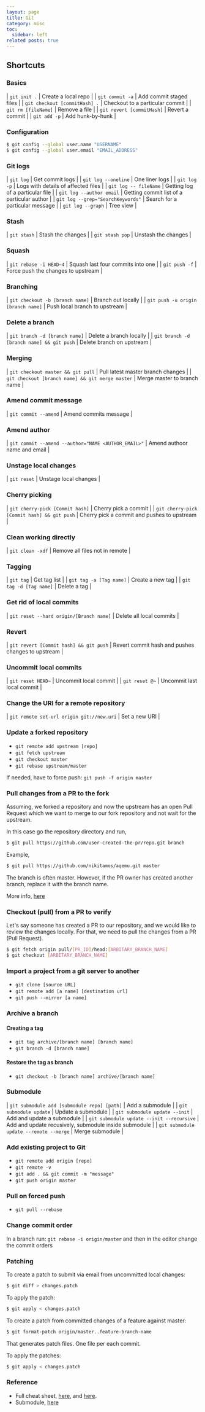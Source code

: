 ```yaml
---
layout: page
title: Git
category: misc
toc:
  sidebar: left
related posts: true
---
```


## Shortcuts


### Basics

| `git init .` | Create a local repo |
| `git commit -a` | Add commit staged files |
| `git checkout [commitHash] .` | Checkout to a particular commit |
| `git rm [fileName]` | Remove a file |
| `git revert [commitHash]` | Revert a commit |
| `git add -p` | Add hunk-by-hunk |

### Configuration

```bash
$ git config --global user.name "USERNAME"
$ git config --global user.email "EMAIL_ADDRESS"
```

### Git logs

| `git log` | Get commit logs |
| `git log --oneline` | One liner logs |
| `git log -p` | Logs with details of affected files |
| `git log -- fileName` | Getting log of a particular file |
| `git log --author email` | Getting commit list of a particular author |
| `git log --grep="SearchKeywords"` | Search for a particular message |
| `git log --graph` | Tree view |

### Stash

| `git stash` | Stash the changes |
| `git stash pop` | Unstash the changes |

### Squash

| `git rebase -i HEAD~4` | Squash last four commits into one |
| `git push -f` | Force push the changes to upstream |

### Branching

| `git checkout -b [branch name]` | Branch out locally |
| `git push -u origin [branch name]` | Push local branch to upstream |

### Delete a branch

| `git branch -d [branch name]` | Delete a branch locally |
| `git branch -d [branch name] && git push` | Delete branch on upstream |

### Merging

| `git checkout master && git pull` | Pull latest master branch changes |
| `git checkout [branch name] && git merge master` | Merge master to branch name |

### Amend commit message

| `git commit --amend` | Amend commits message |

### Amend author

| `git commit --amend --author="NAME <AUTHOR_EMAIL>"` | Amend authoor name and email |

### Unstage local changes

| `git reset` | Unstage local changes |

### Cherry picking

| `git cherry-pick [Commit hash]` | Cherry pick a commit |
| `git cherry-pick [Commit hash] && git push` | Cherry pick a commit and pushes to upstream |

### Clean working directly

| `git clean -xdf` | Remove all files not in remote |

### Tagging

| `git tag` | Get tag list |
| `git tag -a [Tag name]` | Create a new tag |
| `git tag -d [Tag name]` | Delete a tag |

### Get rid of local commits

| `git reset --hard origin/[Branch name]` | Delete all local commits |

### Revert

| `git revert [Commit hash] && git push` | Revert commit hash and pushes changes to upstream |

### Uncommit local commits

| `git reset HEAD~` | Uncommit local commit |
| `git reset @~` | Uncommit last local commit |

### Change the URI for a remote repository

| `git remote set-url origin git://new.uri` | Set a new URI |

### Update a forked repository

- `git remote add upstream [repo]`
- `git fetch upstream`
- `git checkout master`
- `git rebase upstream/master`

If needed, have to force push: `git push -f origin master`

### Pull changes from a PR to the fork

Assuming, we forked a repository and now the upstream has an
open Pull Request which we want to merge to our fork repository
and not wait for the upstream.

In this case go the repository directory and run,

```bash
$ git pull https://github.com/user-created-the-pr/repo.git branch
```

Example,

```bash
$ git pull https://github.com/nikitamos/aqemu.git master
```

The branch is often master. However, if the PR owner has created another
branch, replace it with the branch name.

More info, [here](https://stackoverflow.com/questions/6022302/how-to-apply-unmerged-upstream-pull-requests-from-other-forks-into-my-fork)

### Checkout (pull) from a PR to verify

Let's say someone has created a PR to our repository, and we would like to
review the changes locally. For that, we need to pull the changes from
a PR (Pull Request).

```bash
$ git fetch origin pull/[PR_ID]/head:[ARBITARY_BRANCH_NAME]
$ git checkout [ARBITARY_BRANCH_NAME]
```

### Import a project from a git server to another

- `git clone [source URL]`
- `git remote add [a name] [destination url]`
- `git push --mirror [a name]`

### Archive a branch

#### Creating a tag

- `git tag archive/[branch name] [branch name]`
- `git branch -d [branch name]`

#### Restore the tag as branch

- `git checkout -b [branch name] archive/[branch name]`

### Submodule

| `git submodule add [submodule repo] [path]` | Add a submodule |
| `git submodule update` | Update a submodule |
| `git submodule update --init` | Add and update a submodule |
| `git submodule update --init --recursive` | Add and update recusively, submodule inside submodule |
| `git submodule update --remote --merge` | Merge submodule |

### Add existing project to Git

- `git remote add origin [repo]`
- `git remote -v`
- `git add . && git commit -m "message"`
- `git push origin master`

### Pull on forced push

- `git pull --rebase`

### Change commit order

In a branch run: `git rebase -i origin/master` and then in the editor change the commit orders

### Patching

To create a patch to submit via email from uncommitted local changes:

```bash
$ git diff > changes.patch
```

To apply the patch:

```bash
$ git apply < changes.patch
```

To create a patch from committed changes of a feature against master:

```bash
$ git format-patch origin/master..feature-branch-name
```

That generates patch files. One file per each commit.

To apply the patches:

```bash
$ git apply < changes.patch
```

### Reference

- Full cheat sheet, [here](https://github.com/kasramp/cheat-sheet-factory/blob/gh-pages/_docs/pdfs/Git%20Cheat%20sheet.pdf), and [here](https://github.com/kasramp/cheat-sheet-factory/blob/gh-pages/_docs/pdfs/Git%20Cheat%20Sheet%20Linux%20Academy.pdf).
- Submodule, [here](https://gist.github.com/kasramp/9908bfecc173eb6f425062f8acd24dcf)
